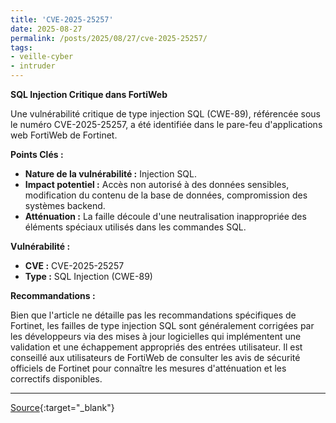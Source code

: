 ```yaml
---
title: 'CVE-2025-25257'
date: 2025-08-27
permalink: /posts/2025/08/27/cve-2025-25257/
tags:
- veille-cyber
- intruder
---
```

**SQL Injection Critique dans FortiWeb**

Une vulnérabilité critique de type injection SQL (CWE-89), référencée sous le numéro CVE-2025-25257, a été identifiée dans le pare-feu d'applications web FortiWeb de Fortinet.

**Points Clés :**

*   **Nature de la vulnérabilité :** Injection SQL.
*   **Impact potentiel :** Accès non autorisé à des données sensibles, modification du contenu de la base de données, compromission des systèmes backend.
*   **Atténuation :** La faille découle d'une neutralisation inappropriée des éléments spéciaux utilisés dans les commandes SQL.

**Vulnérabilité :**

*   **CVE :** CVE-2025-25257
*   **Type :** SQL Injection (CWE-89)

**Recommandations :**

Bien que l'article ne détaille pas les recommandations spécifiques de Fortinet, les failles de type injection SQL sont généralement corrigées par les développeurs via des mises à jour logicielles qui implémentent une validation et une échappement appropriés des entrées utilisateur. Il est conseillé aux utilisateurs de FortiWeb de consulter les avis de sécurité officiels de Fortinet pour connaître les mesures d'atténuation et les correctifs disponibles.

---
[Source](https://cvemon.intruder.io/cves/CVE-2025-25257){:target="_blank"}
